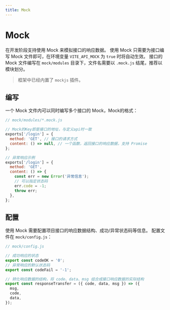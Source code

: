 ```yaml
---
title: Mock
---
```


# Mock

在开发阶段支持使用 Mock 来模拟接口的响应数据。
使用 Mock 只需要为接口编写 Mock 文件即可，在环境变量 `VITE_API_MOCK` 为 `true` 时将自动生效。
接口的 Mock 文件编写在 `mock/modules` 目录下，文件名需要以 `.mock.js` 结尾，推荐以模块划分。

> 框架中已经内置了 `mockjs` 插件。

## 编写

一个 Mock 文件内可以同时编写多个接口的 Mock，Mock的格式：

```js
// mock/modules/*.mock.js

// Mock的Key即是接口的地址，与定义api时一致
exports['/login'] = {
  method: 'GET', // 接口的请求方式
  content: () => null, // 一个函数，返回接口的响应数据，支持 Promise
};

// 异常响应示例
exports['/login'] = {
  method: 'GET',
  content: () => {
    const err = new Error('异常信息');
    // 可以指定状态码
    err.code = -1;
    throw err;
  },
};
```

## 配置

使用 Mock 需要配置项目接口的响应数据结构、成功/异常状态码等信息。
配置文件在 `mock/config.js`：

```js
// mock/config.js

// 成功响应的状态
export const codeOK = '0';
// 异常响应的默认状态码
export const codeFail = '-1';

// 转化响应数据的结构，将 code、data、msg 组合成接口响应数据的实际结构
export const responseTransfer = ({ code, data, msg }) => ({
  msg,
  code,
  data,
});
```

